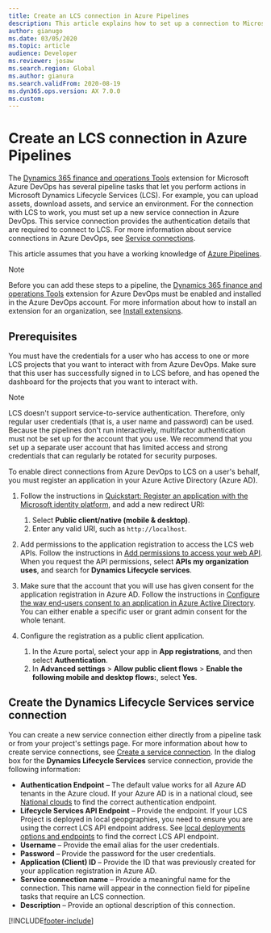 ```yaml
---
title: Create an LCS connection in Azure Pipelines
description: This article explains how to set up a connection to Microsoft Dynamics Lifecycle Services (LCS) from Azure DevOps.
author: gianugo
ms.date: 03/05/2020
ms.topic: article
audience: Developer
ms.reviewer: josaw
ms.search.region: Global
ms.author: gianura
ms.search.validFrom: 2020-08-19
ms.dyn365.ops.version: AX 7.0.0
ms.custom: 
---
```


# Create an LCS connection in Azure Pipelines

The [Dynamics 365 finance and operations Tools](https://marketplace.visualstudio.com/items?itemName=Dyn365FinOps.dynamics365-finops-tools) extension for Microsoft Azure DevOps has several pipeline tasks that let you perform actions in Microsoft Dynamics Lifecycle Services (LCS). For example, you can upload assets, download assets, and service an environment. For the connection with LCS to work, you must set up a new service connection in Azure DevOps. This service connection provides the authentication details that are required to connect to LCS. For more information about service connections in Azure DevOps, see [Service connections](/azure/devops/pipelines/library/service-endpoints).

This article assumes that you have a working knowledge of [Azure Pipelines](/azure/devops/pipelines/get-started/pipelines-get-started).

> [!NOTE]
> Before you can add these steps to a pipeline, the [Dynamics 365 finance and operations Tools](https://marketplace.visualstudio.com/items?itemName=Dyn365FinOps.dynamics365-finops-tools) extension for Azure DevOps must be enabled and installed in the Azure DevOps account. For more information about how to install an extension for an organization, see [Install extensions](/azure/devops/marketplace/install-extension).

## Prerequisites

You must have the credentials for a user who has access to one or more LCS projects that you want to interact with from Azure DevOps. Make sure that this user has successfully signed in to LCS before, and has opened the dashboard for the projects that you want to interact with.

> [!NOTE]
> LCS doesn't support service-to-service authentication. Therefore, only regular user credentials (that is, a user name and password) can be used. Because the pipelines don't run interactively, multifactor authentication must not be set up for the account that you use. We recommend that you set up a separate user account that has limited access and strong credentials that can regularly be rotated for security purposes.

To enable direct connections from Azure DevOps to LCS on a user's behalf, you must register an application in your Azure Active Directory (Azure AD).

1. Follow the instructions in [Quickstart: Register an application with the Microsoft identity platform](/azure/active-directory/develop/quickstart-register-app), and add a new redirect URI:

    1. Select **Public client/native (mobile & desktop)**.
    2. Enter any valid URI, such as `http://localhost`.

2. Add permissions to the application registration to access the LCS web APIs. Follow the instructions in [Add permissions to access your web API](/azure/active-directory/develop/quickstart-configure-app-access-web-apis#add-permissions-to-access-your-web-api). When you request the API permissions, select **APIs my organization uses**, and search for **Dynamics Lifecycle services**.
3. Make sure that the account that you will use has given consent for the application registration in Azure AD. Follow the instructions in [Configure the way end-users consent to an application in Azure Active Directory](/azure/active-directory/manage-apps/configure-user-consent). You can either enable a specific user or grant admin consent for the whole tenant.
4. Configure the registration as a public client application.
    1. In the Azure portal, select your app in **App registrations**, and then select **Authentication**.
    2. In **Advanced settings** > **Allow public client flows** > **Enable the following mobile and desktop flows:**, select **Yes**.

## Create the Dynamics Lifecycle Services service connection

You can create a new service connection either directly from a pipeline task or from your project's settings page. For more information about how to create service connections, see [Create a service connection](/azure/devops/pipelines/library/service-endpoints#create-a-service-connection). In the dialog box for the **Dynamics Lifecycle Services** service connection, provide the following information:

- **Authentication Endpoint** – The default value works for all Azure AD tenants in the Azure cloud. If your Azure AD is in a national cloud, see [National clouds](/azure/active-directory/develop/authentication-national-cloud) to find the correct authentication endpoint.
- **Lifecycle Services API Endpoint** – Provide the endpoint. If your LCS Project is deployed in local geopgraphies, you need to ensure you are using the correct LCS API endpoint address. See [local deployments options and endpoints](../deployment/deployment-options-geo.md#supported-local-geographies-and-endpoints) to find the correct LCS API endpoint.
- **Username** – Provide the email alias for the user credentials.
- **Password** – Provide the password for the user credentials.
- **Application (Client) ID** – Provide the ID that was previously created for your application registration in Azure AD.
- **Service connection name** – Provide a meaningful name for the connection. This name will appear in the connection field for pipeline tasks that require an LCS connection.
- **Description** – Provide an optional description of this connection.


[!INCLUDE[footer-include](../../../includes/footer-banner.md)]

